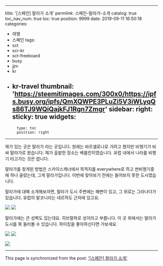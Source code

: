 
---
title: '[스페인] 말라가 소개'
permlink: 스페인-말라가-소개
catalog: true
toc_nav_num: true
toc: true
position: 9999
date: 2019-09-11 16:50:18
categories:
- 여행
- 스페인
tags:
- sct
- scr-kr
- sct-freeboard
- busy
- jjm
- kr
- kr-travel
thumbnail: 'https://steemitimages.com/300x0/https://ipfs.busy.org/ipfs/QmXQWPE3PLuZi5V3iWLyqQs86TJ9WQiQajkFJ1Rgn7Zmgr'
sidebar:
    right:
        sticky: true
widgets:
    -
        type: toc
        position: right
---


제가 있는 곳은 말라가 라는 곳입니다. 원래는 바르셀로나로 가려고 했지만 비행기가 비싸 말라가로 왔습니다. 제가 출발한 장소는 베를린이였습니다. 유럽 내에서 나라를 비행기 타고가는 것은 쌉니다. 

말라가를 찾게된 방법은 스카이스캐너에서 목적지를 everywhere로 하고 싼비행기중에 하나 골랐는데, 그게 말라가입니다. 이번에 찾아보기 전에는 들어보지 못한 도시였습니다. 

말라가에 대해 소개해보자면, 말라가 도시 주변에는 해변이 있고, 그 위로는 그라나다가 있습니다. 유럽의 발코니라는 네르하도 근처에 있고요.

![](https://steemitimages.com/300x0/https://ipfs.busy.org/ipfs/QmXQWPE3PLuZi5V3iWLyqQs86TJ9WQiQajkFJ1Rgn7Zmgr) ![](https://steemitimages.com/300x0/https://files.steempeak.com/file/steempeak/jacobyu/1DiUZHhf-20190911_181938.jpg)

말라가에는 큰 성벽도 있는데요. 히브랄파로 성이라고 부릅니다. 이 곳 위에서는 말라가 도시를 쭉 둘러볼 수 있습니다. 하이킹을 좋아하신다면 가보세요.

![](https://steemitimages.com/300x0/https://files.steempeak.com/file/steempeak/jacobyu/bQJ76pwO-20190911_145026.jpg) ![](https://steemitimages.com/300x0/https://ipfs.busy.org/ipfs/QmUMB5hx7J5U1GqBrUfzn5GN19n1BKWeQ2RJkhv7vU6mP4)

![](https://steemitimages.com/300x0/https://files.steempeak.com/file/steempeak/jacobyu/lrfrdZop-20190911_153801.jpg)


- - -

This page is synchronized from the post: ['[스페인] 말라가 소개'](https://steempeak.com/@jacobyu/3uy5xa)
